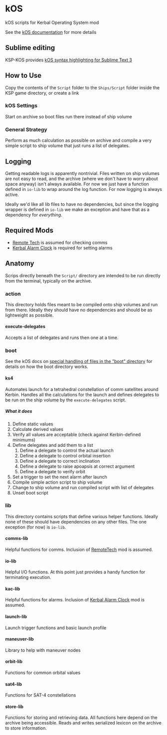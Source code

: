 # kOS
kOS scripts for Kerbal Operating System mod

See the [kOS documentation](https://ksp-kos.github.io/KOS/) for more details

## Sublime editing
KSP-KOS provides [kOS syntax highlighting for Sublime Text 3](https://github.com/KSP-KOS/EditorTools/tree/develop/SublimeText3)

## How to Use
Copy the contents of the `Script` folder to the `Ships/Script` folder inside the KSP game directory, or create a link

### kOS Settings
Start on archive so boot files run there instead of ship volume

### General Strategy
Perform as much calculation as possible on archive and compile a very simple script to ship volume that just runs a list of delegates.

## Logging
Getting readable logs is apparently nontrivial. Files written on ship volumes are not easy to read, and the archive (where we don't have to worry about space anyway) isn't always available. For now we just have a function defined in `io-lib` to wrap around the log function. For now logging is always active.

Ideally we'd like all lib files to have no dependencies, but since the logging wrapper is defined in `io-lib` we make an exception and have that as a dependency for _everything_.

## Required Mods
- [Remote Tech](http://remotetechnologiesgroup.github.io/RemoteTech/) is assumed for checking comms
- [Kerbal Alarm Clock](https://forum.kerbalspaceprogram.com/index.php?/topic/22809-14x-kerbal-alarm-clock-v3900-mar-17/) is required for setting alarms

## Anatomy
Scrips directly beneath the `Script/` directory are intended to be run directly from the terminal, typically on the archive.

### action
This directory holds files meant to be compiled onto ship volumes and run from there.
Ideally they should have no dependencies and should be as lightweight as possible.

#### execute-delegates
Accepts a list of delegates and runs then one at a time.

### boot
See the kOS docs on [special handling of files in the "boot" directory](https://ksp-kos.github.io/KOS/general/volumes.html#special-handling-of-files-in-the-boot-directory) for details on how the boot directory works.

#### ks4
Automates launch for a tetrahedral constellation of comm satellites around Kerbin.
Handles all the calculations for the launch and defines delegates to be run on the ship volume by the `execute-delegates` script.

##### What it does
1. Define static values
2. Calculate derived values
3. Verify all values are acceptable (check against Kerbin-defined minimums)
4. Define delegates and add them to a list
    1. Define a delegate to control the actual launch
    2. Define a delegate to control orbital insertion
    3. Define a delegate to correct inclination
    4. Define a delegate to raise apoapsis at correct argument
    5. Define a delegate to verify orbit
5. Set a trigger to set the next alarm after launch
6. Compile simple action script to ship volume
7. Change to ship volume and run compiled script with list of delegates
8. Unset boot script

### lib
This directory contains scripts that define various helper functions.
Ideally none of these should have dependencies on any other files.
The one exception (for now) is `io-lib`.

#### comms-lib
Helpful functions for comms.
Inclusion of [RemoteTech](http://remotetechnologiesgroup.github.io/RemoteTech/) mod is assumed.

#### io-lib
Helpful I/O functions.
At this point just provides a handy function for terminating execution.

#### kac-lib
Helpful functions for alarms.
Inclusion of [Kerbal Alarm Clock](https://forum.kerbalspaceprogram.com/index.php?/topic/22809-16x-kerbal-alarm-clock-v31000-dec-31/) mod is assumed.

#### launch-lib
Launch trigger functions and basic launch profile

#### maneuver-lib
Library to help with maneuver nodes

#### orbit-lib
Functions for common orbital values

#### sat4-lib
Functions for SAT-4 constellations

#### store-lib
Functions for storing and retrieving data.
All functions here depend on the archive being accessible.
Reads and writes serialized lexicon on the archive to store information.
